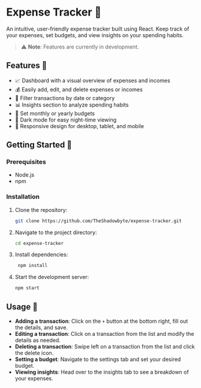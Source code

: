 # Expense Tracker 💸

An intuitive, user-friendly expense tracker built using React. Keep track of your expenses, set budgets, and view insights on your spending habits.

> ⚠️ **Note**: Features are currently in development.

## Features 🌟

- 📈 Dashboard with a visual overview of expenses and incomes
- 💰 Easily add, edit, and delete expenses or incomes
- 📅 Filter transactions by date or category
- 📊 Insights section to analyze spending habits
- 💼 Set monthly or yearly budgets
- 🌙 Dark mode for easy night-time viewing
- 📱 Responsive design for desktop, tablet, and mobile

## Getting Started 🚀

### Prerequisites

- Node.js
- npm

### Installation

1. Clone the repository:
   ```bash
   git clone https://github.com/TheShadowbyte/expense-tracker.git

2. Navigate to the project directory:
   ```bash
   cd expense-tracker
   ```

3. Install dependencies:
   ```bash
    npm install
    ```

4. Start the development server:
    ```bash
    npm start
    ```

## Usage 📝

- **Adding a transaction**: Click on the `+` button at the bottom right, fill out the details, and save.
- **Editing a transaction**: Click on a transaction from the list and modify the details as needed.
- **Deleting a transaction**: Swipe left on a transaction from the list and click the delete icon.
- **Setting a budget**: Navigate to the settings tab and set your desired budget.
- **Viewing insights**: Head over to the insights tab to see a breakdown of your expenses.
